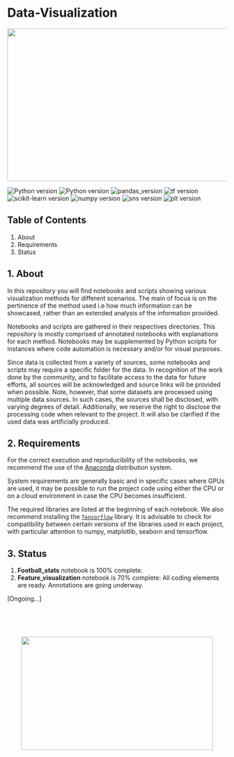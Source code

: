 # Data-Visualization
<p align="center">
<img
src = "https://i.pinimg.com/originals/c0/a6/51/c0a6516a0d6279315f69015714ea25e2.gif"
width="780" height="350"> </p>

![Python version](https://img.shields.io/badge/python-3.9.5-blue)
![Python version](https://img.shields.io/badge/python-3.11.5-red)
![pandas_version](https://img.shields.io/badge/pandas-2.1.4-gray)
![tf version](https://img.shields.io/badge/tensorflow-2.5.0%20-orange)
![scikit-learn version](https://img.shields.io/badge/scikit--learn-1.2.2-yellow)
![numpy version](https://img.shields.io/badge/numpy-1.26.3%20-blue)
![sns version](https://img.shields.io/badge/seaborn-0.12.2%20-blueviolet)
![plt version](https://img.shields.io/badge/matplotlib-3.8.0%20-green)
<!-- ![opencv version](https://img.shields.io/badge/opencv-4.8.0-red) -->

## Table of Contents
1. About
2. Requirements
3. Status

## 1. About
In this repository you will find notebooks and scripts showing various visualization methods for different scenarios. The main of focus is on the pertinence of the method used i.e how much information can be showcased, rather than an extended analysis of the information provided. 

Notebooks and scripts are gathered in their respectives directories. This repository is mostly comprised of annotated notebooks with explanations for each method. Notebooks may be supplemented by Python scripts for instances where code automation is necessary and/or for visual purposes. 

Since data is collected from a variety of sources, some notebooks and scripts may require a specific folder for the data. In recognition of the work done by the community, and to facilitate access to the data for future efforts, all sources will be acknowledged and source links will be provided when possible. Note, however, that some datasets are processed using multiple data sources. In such cases, the sources shall be disclosed, with varying degrees of detail. Additionally, we reserve the right to disclose the processing code when relevant to the project. It will also be clarified if the used data was artificially produced.

## 2. Requirements
For the correct execution and reproducibility of the notebooks, we recommend the use of the [Anaconda](https://www.anaconda.com/download) distribution system.

System requirements are generally basic and in specific cases where GPUs are used, it may be possible to run the project code using either the CPU or on a cloud environment in case the CPU becomes insufficient.

The required libraries are listed at the beginning of each notebook. We also recommend installing the [`Tensorflow`](https://docs.anaconda.com/free/working-with-conda/applications/tensorflow/) library.
It is advisable to check for compatibility between certain versions of the libraries used in each project, with particular attention to numpy, matplotlib, seaborn and tensorflow.

## 3. Status
  1. **Football_stats** notebook is 100% complete.
  2. **Feature_visualization** notebook is 70% complete: All coding elements are ready. Annotations are going underway.


[Ongoing...]

<br>
<br>
<br>

<p align="center">
<img 
src="https://media1.giphy.com/media/v1.Y2lkPTc5MGI3NjExbTFhdG5seG4zdnV1N3pmZXc3NmtrZDg3Nmg5MGk5dnBkdXV4MXQ0YyZlcD12MV9pbnRlcm5hbF9naWZfYnlfaWQmY3Q9Zw/l41lUJ1YoZB1lHVPG/giphy.gif" 
width="440" height="260"></p>

